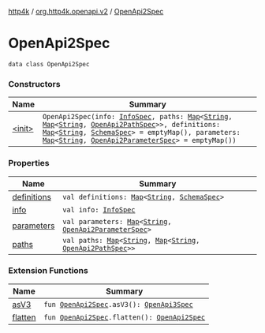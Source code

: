 [http4k](../../index.md) / [org.http4k.openapi.v2](../index.md) / [OpenApi2Spec](./index.md)

# OpenApi2Spec

`data class OpenApi2Spec`

### Constructors

| Name | Summary |
|---|---|
| [&lt;init&gt;](-init-.md) | `OpenApi2Spec(info: `[`InfoSpec`](../../org.http4k.openapi/-info-spec/index.md)`, paths: `[`Map`](https://kotlinlang.org/api/latest/jvm/stdlib/kotlin.collections/-map/index.html)`<`[`String`](https://kotlinlang.org/api/latest/jvm/stdlib/kotlin/-string/index.html)`, `[`Map`](https://kotlinlang.org/api/latest/jvm/stdlib/kotlin.collections/-map/index.html)`<`[`String`](https://kotlinlang.org/api/latest/jvm/stdlib/kotlin/-string/index.html)`, `[`OpenApi2PathSpec`](../-open-api2-path-spec/index.md)`>>, definitions: `[`Map`](https://kotlinlang.org/api/latest/jvm/stdlib/kotlin.collections/-map/index.html)`<`[`String`](https://kotlinlang.org/api/latest/jvm/stdlib/kotlin/-string/index.html)`, `[`SchemaSpec`](../../org.http4k.openapi/-schema-spec/index.md)`> = emptyMap(), parameters: `[`Map`](https://kotlinlang.org/api/latest/jvm/stdlib/kotlin.collections/-map/index.html)`<`[`String`](https://kotlinlang.org/api/latest/jvm/stdlib/kotlin/-string/index.html)`, `[`OpenApi2ParameterSpec`](../-open-api2-parameter-spec/index.md)`> = emptyMap())` |

### Properties

| Name | Summary |
|---|---|
| [definitions](definitions.md) | `val definitions: `[`Map`](https://kotlinlang.org/api/latest/jvm/stdlib/kotlin.collections/-map/index.html)`<`[`String`](https://kotlinlang.org/api/latest/jvm/stdlib/kotlin/-string/index.html)`, `[`SchemaSpec`](../../org.http4k.openapi/-schema-spec/index.md)`>` |
| [info](info.md) | `val info: `[`InfoSpec`](../../org.http4k.openapi/-info-spec/index.md) |
| [parameters](parameters.md) | `val parameters: `[`Map`](https://kotlinlang.org/api/latest/jvm/stdlib/kotlin.collections/-map/index.html)`<`[`String`](https://kotlinlang.org/api/latest/jvm/stdlib/kotlin/-string/index.html)`, `[`OpenApi2ParameterSpec`](../-open-api2-parameter-spec/index.md)`>` |
| [paths](paths.md) | `val paths: `[`Map`](https://kotlinlang.org/api/latest/jvm/stdlib/kotlin.collections/-map/index.html)`<`[`String`](https://kotlinlang.org/api/latest/jvm/stdlib/kotlin/-string/index.html)`, `[`Map`](https://kotlinlang.org/api/latest/jvm/stdlib/kotlin.collections/-map/index.html)`<`[`String`](https://kotlinlang.org/api/latest/jvm/stdlib/kotlin/-string/index.html)`, `[`OpenApi2PathSpec`](../-open-api2-path-spec/index.md)`>>` |

### Extension Functions

| Name | Summary |
|---|---|
| [asV3](../as-v3.md) | `fun `[`OpenApi2Spec`](./index.md)`.asV3(): `[`OpenApi3Spec`](../../org.http4k.openapi.v3/-open-api3-spec/index.md) |
| [flatten](../flatten.md) | `fun `[`OpenApi2Spec`](./index.md)`.flatten(): `[`OpenApi2Spec`](./index.md) |
